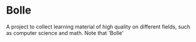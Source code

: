 # Bolle
A project to collect learning material of high quality on different fields, such as computer science and math. Note that 'Bolle' 
